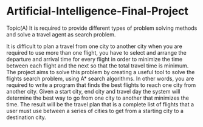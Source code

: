 # Artificial-Intelligence-Final-Project
Topic(A) It is required to provide different types of problem solving methods and solve a travel agent as search problem.


It is difficult to plan a travel from one city to another city when you are required to use more than one flight, you have to select and arrange the departure and arrival time for every flight in order to minimize the time between each flight and the next so that the total travel time is minimum. The project aims to solve this problem by creating a useful tool to solve the flights search problem, using A* search algorithms.
In other words, you are required to write a program that finds the best flights to reach one city from another city. Given a start city, end city and travel day the system will determine the best way to go from one city to another that minimizes the time. The result will be the travel plan that is a complete list of flights that a user must use between a series of cities to get from a starting city to a destination city.
